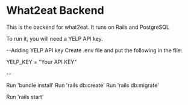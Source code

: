# What2eat Backend

This is the backend for what2eat. It runs on Rails and PostgreSQL

To run it, you will need a YELP API key.

--Adding YELP API key
Create .env file and put the following in the file:

YELP_KEY = "Your API KEY"

--

Run 'bundle install'
Run 'rails db:create'
Run 'rails db:migrate'

Run 'rails start'
